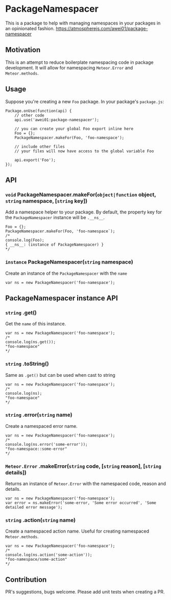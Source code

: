 # PackageNamespacer

This is a package to help with managing namespaces in your packages in an opinionated fashion. https://atmospherejs.com/awei01/package-namespacer

## Motivation

This is an attempt to reduce boilerplate namespacing code in package development. It will allow for namespacing `Meteor.Error` and `Meteor.methods`.

## Usage

Suppose you're creating a new `Foo` package. In your package's `package.js`:

```
Package.onUse(function(api) {
	// other code
	api.use('awei01:package-namespacer');

	// you can create your global Foo export inline here
	Foo = {};
	PackageNamespacer.makeFor(Foo, 'foo-namespace');

	// include other files
	// your files will now have access to the global variable Foo

	api.export('Foo');
});
```

## API

### `void` PackageNamespacer.makeFor(`object|function` object, `string` namespace, [`string` key]) ###

Add a namespace helper to your package. By default, the property key for the `PackageNamespacer` instance will be `.__ns__`.

```
Foo = {};
PackageNamespacer.makeFor(Foo, 'foo-namespace`);
/*
console.log(Foo);
{ __ns__: (instance of PackageNamespacer) }
*/
```

### `instance` PackageNamespacer(`string` namespace) ###

Create an instance of the `PackageNamespacer` with the `name`

```
var ns = new PackageNamespacer('foo-namespace');
```

## PackageNamespacer instance API ##

### `string` .get() ###
Get the `name` of this instance.

```
var ns = new PackageNamespacer('foo-namespace');
/*
console.log(ns.get());
"foo-namespace"
*/
```

### `string` .toString() ###
Same as `.get()` but can be used when cast to string
```
var ns = new PackageNamespacer('foo-namespace');
/*
console.log(ns);
"foo-namespace"
*/
```

### `string` .error(`string` name) ###
Create a namespaced error name.

```
var ns = new PackageNamespacer('foo-namespace');
/*
console.log(ns.error('some-error'));
"foo-namespace::some-error"
*/
```

### `Meteor.Error` .makeError(`string` code, [`string` reason], [`string` details]) ###
Returns an instance of `Meteor.Error` with the namespaced code, reason and details.

```
var ns = new PackageNamespacer('foo-namespace');
var error = ns.makeError('some-error, 'Some error occurred', 'Some detailed error message');
```

### `string` .action(`string` name) ###
Create a namespaced action name. Useful for creating namespaced `Meteor.methods`.

```
var ns = new PackageNamespacer('foo-namespace');
/*
console.log(ns.action('some-action'));
"foo-namespace/some-action"
*/
```

## Contribution
PR's suggestions, bugs welcome. Please add unit tests when creating a PR.
